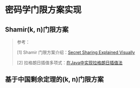 # 密码学门限方案实现

## Shamir(k, n)门限方案

>   参考：
>
>   [1] Shamir 门限方案介绍：[Secret Sharing Explained Visually](https://www.youtube.com/watch?v=iFY5SyY3IMQ)
>
>   [2] 拉格朗日插值多项式：[在Java中实现拉格朗日插值法](https://www.cnblogs.com/PabloZeal/p/6618148.html)

## 基于中国剩余定理的(k, n)门限方案